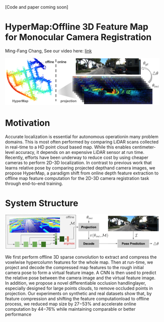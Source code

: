 [Code and paper coming soon]

# HyperMap:Offline 3D Feature Map for Monocular Camera Registration

Ming-Fang Chang, 
See our video here: <a href="https://www.youtube.com/watch?v=igaNMA-GAnE&feature=youtu.be">link</a>


<img src="https://github.com/alliecc/HyperMap-Offline-3D-Feature-Map-for-Monocular-Camera-Registration/blob/master/front_v4.png"  width="700" class="center">


# Motivation

Accurate localization is essential for autonomous operationin many problem domains. This is most often performed by comparing LiDAR scans collected in real-time to a HD point cloud based map. While this enables centimeter-level accuracy, it depends on an expensive LiDAR sensor at run time. Recently, efforts have been underway to reduce cost by using cheaper cameras to perform 2D-3D localization. In contrast to previous work that learns relative pose by comparing projected depthand camera images, we propose HyperMap, a paradigm shift from online depth feature extraction to offline map feature computation for the 2D-3D camera registration task through end-to-end training.

# System Structure


<img src="https://github.com/alliecc/HyperMap-Offline-3D-Feature-Map-for-Monocular-Camera-Registration/blob/master/network.png"  width="700" class="center">


We first perform offline 3D sparse convolution to extract and compress the voxelwise hypercolumn features for the whole map. Then at run-time, we project and decode the compressed map features to the rough initial camera pose to form a virtual feature image. A CNN is then used to predict the relative pose between the camera image and the virtual feature image. In addition, we propose a novel differentiable occlusion handlinglayer, especially designed for large points clouds, to remove occluded points  in  projection.  Our experiments  on synthetic and real datasets show that, by feature compression and shifting the feature computationload to offline process, we reduced map size by 27−53% and accelerate online computation by 44−76% while maintaining comparable or better performance
